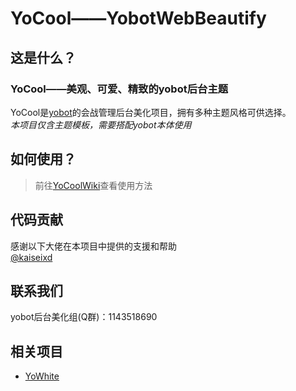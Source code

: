 # YoCool——YobotWebBeautify

## 这是什么？
### YoCool——美观、可爱、精致的yobot后台主题
YoCool是[yobot](https://github.com/pcrbot/yobot)的会战管理后台美化项目，拥有多种主题风格可供选择。</br>
*本项目仅含主题模板，需要搭配yobot本体使用*

## 如何使用？
> 前往[YoCoolWiki](https://github.com/A-kirami/YoCool/wiki)查看使用方法

## 代码贡献
感谢以下大佬在本项目中提供的支援和帮助</br>
[@kaiseixd](https://github.com/kaiseixd)

## 联系我们
yobot后台美化组(Q群)：1143518690

## 相关项目
- [YoWhite](https://github.com/shkongzhu/YoWhite)
